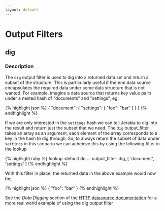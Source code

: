 ```yaml
---
layout: default
---
```


# Output Filters

## dig

### Description

The `dig` output filter is used to dig into a returned data set and return a subset of the structure.  This is particularly useful if the end data source encapsulates the required data under some data structure that is not wanted.  For example, imagine a data source that returns key value pairs under a nested hash of "documents" and "settings", eg:

{% highlight json %}
{
  "document": {
    "settings": {
      "foo": "bar"
    }
  }
}
{% endhighlight %}

If we are only interested in the `settings` hash we can tell Jerakia to dig into the result and return just the subset that we need.  The `dig` output_filter takes an array as an argument, each element of the array corresponds to a key in the hash to dig through.  So, to always return the subset of data under `settings` in this scenario we can acheieve this by using the following filter in the lookup

{% highlight ruby %}
lookup :default do
  ...
  output_filter :dig, [ 'document', 'settings' ]
{% endhighlight %}

With this filter in place, the returned data in the above example would now be;

{% highlight json %}
{ "foo": "bar" }
{% endhighlight %}

See the _Data Digging_ section of the [HTTP datasource documentation](/datasources/http) for a more real world example of using the dig output filter

